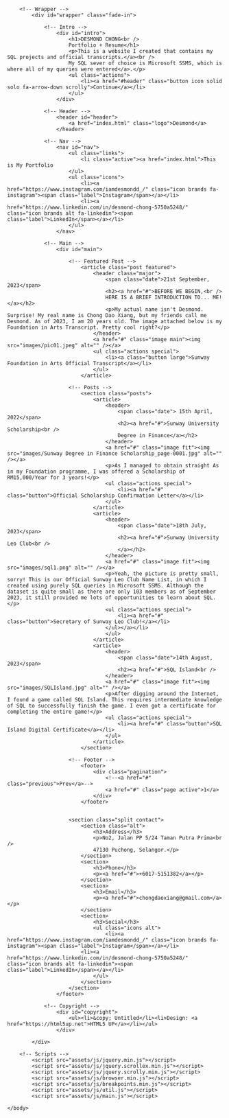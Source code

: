 <!DOCTYPE HTML>
<!--
	Massively by HTML5 UP
	html5up.net | @ajlkn
	Free for personal and commercial use under the CCA 3.0 license (html5up.net/license)
-->
<html>
	<head>
		<title>Massively by HTML5 UP</title>
		<meta charset="utf-8" />
		<meta name="viewport" content="width=device-width, initial-scale=1, user-scalable=no" />
		<link rel="stylesheet" href="assets/css/main.css" />
		<noscript><link rel="stylesheet" href="assets/css/noscript.css" /></noscript>
	</head>
	<body class="is-preload">

		<!-- Wrapper -->
			<div id="wrapper" class="fade-in">

				<!-- Intro -->
					<div id="intro">
						<h1>DESMOND CHONG<br />
						Portfolio + Resume</h1>
						<p>This is a website I created that contains my SQL projects and official transcripts.</a><br />
						My SQL sever of choice is Microsoft SSMS, which is where all of my queries were entered</a>.</p>
						<ul class="actions">
							<li><a href="#header" class="button icon solid solo fa-arrow-down scrolly">Continue</a></li>
						</ul>
					</div>

				<!-- Header -->
					<header id="header">
						<a href="index.html" class="logo">Desmond</a>
					</header>

				<!-- Nav -->
					<nav id="nav">
						<ul class="links">
							<li class="active"><a href="index.html">This is My Portfolio
						</ul>
						<ul class="icons">
							<li><a href="https://www.instagram.com/iamdesmondd_/" class="icon brands fa-instagram"><span class="label">Instagram</span></a></li>
							<li><a href="https://www.linkedin.com/in/desmond-chong-5750a5248/" class="icon brands alt fa-linkedin"><span class="label">LinkedIn</span></a></li>
						</ul>
					</nav>

				<!-- Main -->
					<div id="main">

						<!-- Featured Post -->
							<article class="post featured">
								<header class="major">
									<span class="date">21st September, 2023</span>
									<h2><a href="#">BEFORE WE BEGIN,<br />
									HERE IS A BRIEF INTRODUCTION TO... ME!</a></h2>
									<p>My actual name isn't Desmond. Surprise! My real name is Chong Dao Xiang, but my friends call me Desmond. As of 2023, I am 20 years old. The image attached below is my Foundation in Arts Transcript. Pretty cool right?</p>
								</header>
								<a href="#" class="image main"><img src="images/pic01.jpeg" alt="" /></a>
								<ul class="actions special">
									<li><a class="button large">Sunway Foundation in Arts Official Transcript</a></li>
								</ul>
							</article>

						<!-- Posts -->
							<section class="posts">
								<article>
									<header>
										<span class="date"> 15th April, 2022</span>
										<h2><a href="#">Sunway University Scholarship<br />
										Degree in Finance</a></h2>
									</header>
									<a href="#" class="image fit"><img src="images/Sunway Degree in Finance Scholarship_page-0001.jpg" alt="" /></a>
									<p>As I managed to obtain straight As in my Foundation programme, I was offered a Scholarship of RM15,000/Year for 3 years!</p>
									<ul class="actions special">
										<li><a href="#" class="button">Official Scholarship Confirmation Letter</a></li>
									</ul>
								</article>
								<article>
									<header>
										<span class="date">18th July, 2023</span>
										<h2><a href="#">Sunway University Leo Club<br />
										</a></h2>
									</header>
									<a href="#" class="image fit"><img src="images/sql1.png" alt="" /></a>
									<p>Yeah, the picture is pretty small, sorry! This is our Official Sunway Leo Club Name List, in which I created using purely SQL queries in Microsoft SSMS. Although the dataset is quite small as there are only 103 members as of September 2023, it still provided me lots of opportunities to learn about SQL.</p>
									<ul class="actions special">
										<li><a href="#" class="button">Secretary of Sunway Leo Club!</a></li>
									</ul></a></li>
									</ul>
								</article>
								<article>
									<header>
										<span class="date">14th August, 2023</span>
										<h2><a href="#">SQL Island<br />
									</header>
									<a href="#" class="image fit"><img src="images/SQLIsland.jpg" alt="" /></a>
									<p>After digging around the Internet, I found a game called SQL Island. This requires intermediate knowledge of SQL to successfully finish the game. I even got a certificate for completing the entire game!</p>
									<ul class="actions special">
										<li><a href="#" class="button">SQL Island Digital Certificate</a></li>
									</ul>
								</article>
							</section>

						<!-- Footer -->
							<footer>
								<div class="pagination">
									<!--<a href="#" class="previous">Prev</a>-->
									<a href="#" class="page active">1</a>
								</div>
							</footer>

					
						<section class="split contact">
							<section class="alt">
								<h3>Address</h3>
								<p>No2, Jalan PP 5/24 Taman Putra Prima<br />
								47130 Puchong, Selangor.</p>
							</section>
							<section>
								<h3>Phone</h3>
								<p><a href="#">+6017-5151382</a></p>
							</section>
							<section>
								<h3>Email</h3>
								<p><a href="#">chongdaoxiang@gmail.com</a></p>
							</section>
							<section>
								<h3>Social</h3>
								<ul class="icons alt">
									<li><a href="https://www.instagram.com/iamdesmondd_/" class="icon brands fa-instagram"><span class="label">Instagram</span></a></li>
							<li><a href="https://www.linkedin.com/in/desmond-chong-5750a5248/" class="icon brands alt fa-linkedin"><span class="label">LinkedIn</span></a></li>
								</ul>
							</section>
						</section>
					</footer>

				<!-- Copyright -->
					<div id="copyright">
						<ul><li>&copy; Untitled</li><li>Design: <a href="https://html5up.net">HTML5 UP</a></li></ul>
					</div>

			</div>

		<!-- Scripts -->
			<script src="assets/js/jquery.min.js"></script>
			<script src="assets/js/jquery.scrollex.min.js"></script>
			<script src="assets/js/jquery.scrolly.min.js"></script>
			<script src="assets/js/browser.min.js"></script>
			<script src="assets/js/breakpoints.min.js"></script>
			<script src="assets/js/util.js"></script>
			<script src="assets/js/main.js"></script>

	</body>
</html>
